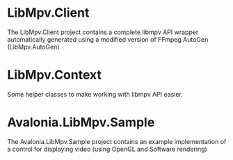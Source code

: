 # LibMpv.Client

The LibMpv.Client project contains a complete libmpv API wrapper automatically generated using a modified version of FFmpeg.AutoGen (LibMpv.AutoGen)

# LibMpv.Context

Some helper classes to make working with libmpv API easier.

# Avalonia.LibMpv.Sample

The Avalonia.LibMpv.Sample project contains an example implementation of a control for displaying video (using OpenGL and Software rendering)
